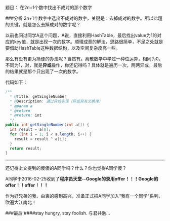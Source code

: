 题目： 在2n+1个数中找出不成对的那个数字

###分析
2n+1个数字中选出不成对的数字，关键是：去掉成对的数字。所以此题的关键，就是怎么去掉成对的数字呢？

以前也问过同学A这个问题，A说，直接利用HashTable，最后找出value为1的对应的key值，就是出现一次的数字。顺理成章的解法，思路很简单，不足之处就是要借助HashTable这种数据结构，以及空间复杂度高一些。

那么有没有更为简便的办法呢？当然有。离散数学中学过一种位运算，相同为0，不同为1，对，就是**异或**操作，你还记得吗？具体就是遍历一次，两两异或，最后的结果就是那个只出现了一次的数字。

代码如下：

```java
/**
  * @Title: getSingleNumber
  * @Description: 通过异或实现（异或具有交换律）
  * @param a
  * @return
  * @return: int
  */
public int getSingleNumber(int a[]) {
  int result = a[0];
  for (int i = 1; i < a.length; i++) {
    result = result ^ a[i];
  }
  return result;
}
```

---
还记得上文提到的傻傻的A同学吗？什么？你也觉得A同学傻？

A同学于2016-02-25收到了**程序员天堂--Google的录用offer！！！Google的offer！！offer！！！**

作为好兄弟的我，由衷的感到高兴，准备正式把A同学加入“我有一个同学”系列，吹遍大江南北！

###最后
####stay hungry, stay foolish. 与君共勉...
